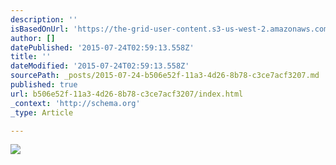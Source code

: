 ```yaml
---
description: ''
isBasedOnUrl: 'https://the-grid-user-content.s3-us-west-2.amazonaws.com/7794ac03-d82b-4370-aeb0-4809276c4a31.jpg'
author: []
datePublished: '2015-07-24T02:59:13.558Z'
title: ''
dateModified: '2015-07-24T02:59:13.558Z'
sourcePath: _posts/2015-07-24-b506e52f-11a3-4d26-8b78-c3ce7acf3207.md
published: true
url: b506e52f-11a3-4d26-8b78-c3ce7acf3207/index.html
_context: 'http://schema.org'
_type: Article

---
```

![](https://the-grid-user-content.s3-us-west-2.amazonaws.com/7794ac03-d82b-4370-aeb0-4809276c4a31.jpg)